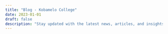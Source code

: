 ```yaml
---
title: "Blog - Kobamelo College"
date: 2023-01-01
draft: false
description: "Stay updated with the latest news, articles, and insights from Kobamelo College."
---
```

